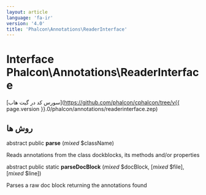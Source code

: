 ```yaml
---
layout: article
language: 'fa-ir'
version: '4.0'
title: 'Phalcon\Annotations\ReaderInterface'
---
```

# Interface **Phalcon\Annotations\ReaderInterface**

[سورس کد در گیت هاب](https://github.com/phalcon/cphalcon/tree/v{{ page.version }}.0/phalcon/annotations/readerinterface.zep)

## روش ها

abstract public **parse** (*mixed* $className)

Reads annotations from the class dockblocks, its methods and/or properties

abstract public static **parseDocBlock** (*mixed* $docBlock, [*mixed* $file], [*mixed* $line])

Parses a raw doc block returning the annotations found